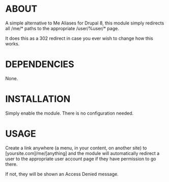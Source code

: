 ABOUT
=====

A simple alternative to Me Aliases for Drupal 8, this module simply
redirects all /me/* paths to the appropriate /user/%user/* page.

It does this as a 302 redirect in case you ever wish to change how this
works.

DEPENDENCIES
============

None.


INSTALLATION
============

Simply enable the module. There is no configuration needed.

USAGE
=====

Create a link anywhere (a menu, in your content, on another site) to [yoursite.com]/me/[anything] and the module will automatically 
redirect a user to the appropriate user account page if they have permission to go there.

If not, they will be shown an Access Denied message.
